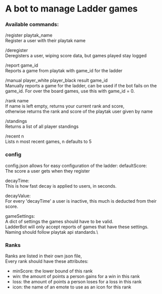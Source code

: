 # A bot to manage Ladder games

### Available commands:
/register playtak_name\
Register a user with their playtak name

/deregister\
Deregisters a user, wiping score data, but games played stay logged

/report game_id\
Reports a game from playtak with game_id for the ladder

/manual player_white player_black result game_id\
Manually reports a game for the ladder, can be used if the bot fails on the game_id.
For over the board games, use this with game_id = 0.

/rank name\
If name is left empty, returns your current rank and score,\
otherwise returns the rank and score of the playtak user given by name

/standings\
Returns a list of all player standings

/recent n\
Lists n most recent games, n defaults to 5

### config
config.json allows for easy configuration of the ladder:
defaultScore:\
The score a user gets when they register

decayTime:\
This is how fast decay is applied to users, in seconds.

decayValue:\
For every 'decayTime' a user is inactive, this much is deducted from their score.

gameSettings:\
A dict of settings the games should have to be valid.\
LadderBot will only accept reports of games that have these settings.\
Naming should follow playtak api standards.\

### Ranks
Ranks are listed in their own json file,\
Every rank should have these attributes:
- minScore: the lower bound of this rank
- win: the amount of points a person gains for a win in this rank
- loss: the amount of points a person loses for a loss in this rank
- icon: the name of an emote to use as an icon for this rank
